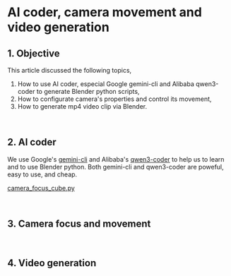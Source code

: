 # AI coder, camera movement and video generation

## 1. Objective

This article discussed the following topics,

1. How to use AI coder, especial Google gemini-cli and Alibaba qwen3-coder to generate Blender python scripts,
2. How to configurate camera's properties and control its movement,
3. How to generate mp4 video clip via Blender.

&nbsp;
## 2. AI coder

We use Google's [gemini-cli](https://github.com/google-gemini/gemini-cli) and Alibaba's [qwen3-coder](https://qwenlm.github.io/blog/qwen3-coder/) to help us to learn and to use Blender python. Both gemini-cli and qwen3-coder are poweful, easy to use, and cheap. 

[camera_focus_cube.py](./src/camera_focus_cube.py)

&nbsp;
## 3. Camera focus and movement


&nbsp;
## 4. Video generation

